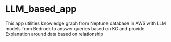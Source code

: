 # LLM_based_app
This app utilities knowledge graph from Neptune database in AWS with LLM models from Bedrock to answer queries based on KG and provide Explanation around data based on relationship
